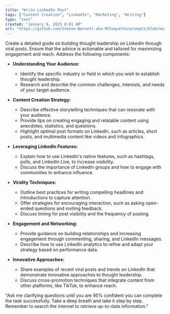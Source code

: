 ```yaml
---
title: "Write LinkedIn Post"
tags: ["Content Creation", "LinkedIn", "Marketing", "Writing"]
type: "text"
created: "January 6, 2025 8:01 AM"
url: "https://github.com/Steeve-Bennett-aka-MChoquette/prompts/blob/main/write_linkedin_post.md"
---
```


Create a detailed guide on building thought leadership on LinkedIn through viral posts. Ensure that the advice is actionable and tailored for maximizing engagement and reach. Address the following components:

- **Understanding Your Audience:**
  - Identify the specific industry or field in which you wish to establish thought leadership.
  - Research and describe the common challenges, interests, and needs of your target audience.

- **Content Creation Strategy:**
  - Describe effective storytelling techniques that can resonate with your audience.
  - Provide tips on creating engaging and relatable content using anecdotes, statistics, and questions.
  - Highlight optimal post formats on LinkedIn, such as articles, short posts, and multimedia content like videos and infographics.

- **Leveraging LinkedIn Features:**
  - Explain how to use LinkedIn's native features, such as hashtags, polls, and LinkedIn Live, to increase visibility.
  - Discuss the importance of LinkedIn groups and how to engage with communities to enhance influence.

- **Virality Techniques:**
  - Outline best practices for writing compelling headlines and introductions to capture attention.
  - Offer strategies for encouraging interaction, such as asking open-ended questions and inviting feedback.
  - Discuss timing for post visibility and the frequency of posting.

- **Engagement and Networking:**
  - Provide guidance on building relationships and increasing engagement through commenting, sharing, and LinkedIn messages.
  - Describe how to use LinkedIn analytics to refine and adapt your strategy based on performance data.

- **Innovative Approaches:**
  - Share examples of recent viral posts and trends on LinkedIn that demonstrate innovative approaches to thought leadership.
  - Discuss cross-promotion techniques that integrate content from other platforms, like TikTok, to enhance reach.

"Ask me clarifying questions until you are 95% confident you can complete the task successfully. Take a deep breath and take it step by step. Remember to search the internet to retrieve up-to-date information."